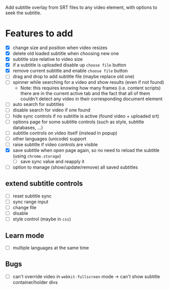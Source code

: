 Add subtitle overlay from SRT files to any video element, with options to seek the subtitle.

# Features to add
- [x] change size and position when video resizes
- [x] delete old loaded subtitle when choosing new one
- [x] subtitle size relative to video size
- [x] if a subtitle is uploaded disable up `choose file` button
- [x] remove current subtitle and enable `choose file` button
- [ ] drag and drop to add subtitle file (maybe replace old one)
- [ ] spinner while searching for a video and show results (even if not found)
    - Note: this requires knowing how many frames (i.e. content scripts) there are in the current active tab and the fact that all of them couldn't detect any video in their corresponding document element
- [ ] auto search for subtitles
- [ ] disable search for video if one found
- [ ] hide sync controls if no subtitle is active (found video + uploaded srt)
- [ ] options page for some subtitle controls (such as style, subtitle databases, ...)
- [ ] subtitle controls on video itself (instead in popup)
- [ ] other languages (unicode) support
- [ ] raise subtitle if video controls are visible
- [x] save subtitle when open page again, so no need to reload the subtitle (using `chrome.storage`)
    - [ ] save sync value and reapply it
- [ ] option to manage (show/update/remove) all saved subtitles

## extend subtitle controls
- [ ] reset subtitle sync
- [ ] sync range input
- [ ] change file
- [ ] disable
- [ ] style control (maybe in `css`)

## Learn mode
- [ ] multiple languages at the same time

## Bugs
- [ ] can't override video in `webkit-fullscreen` mode -> can't show subtitle container/holder divs
